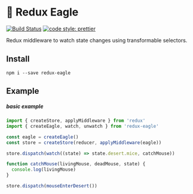 # 🦅 Redux Eagle

[![Build Status](https://travis-ci.org/luwes/redux-eagle.svg?branch=master)](https://travis-ci.org/luwes/redux-eagle)
[![code style: prettier](https://img.shields.io/badge/code_style-prettier-ff69b4.svg?style=flat-square)](https://github.com/prettier/prettier)

Redux middleware to watch state changes using transformable selectors.

## Install

```
npm i --save redux-eagle
```

## Example

##### basic example

```js
import { createStore, applyMiddleware } from 'redux'
import { createEagle, watch, unwatch } from 'redux-eagle'

const eagle = createEagle()
const store = createStore(reducer, applyMiddleware(eagle))

store.dispatch(watch((state) => state.desert.mice, catchMouse))

function catchMouse(livingMouse, deadMouse, state) {
  console.log(livingMouse)
}

store.dispatch(mouseEnterDesert())
```
